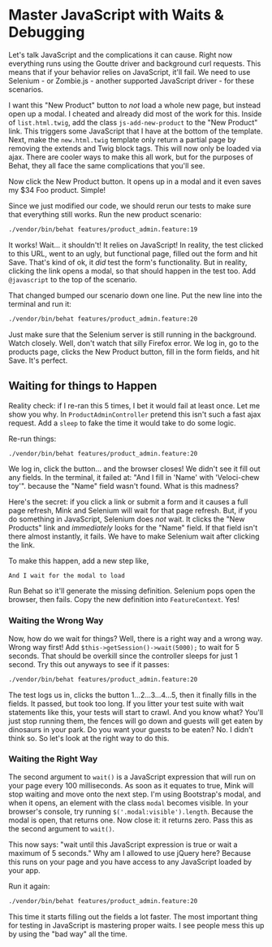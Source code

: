 # Master JavaScript with Waits & Debugging

Let's talk JavaScript and the complications it can cause. Right now everything runs
using the Goutte driver and background curl requests. This means that if your behavior
relies on JavaScript, it'll fail. We need to use Selenium - or Zombie.js - another
supported JavaScript driver - for these scenarios.

I want this "New Product" button to *not* load a whole new page, but instead open up
a modal. I cheated and already did most of the work for this. Inside of `list.html.twig`,
add the class `js-add-new-product` to the "New Product" link. This triggers some
JavaScript that I have at the bottom of the template. Next, make the `new.html.twig`
template only return a partial page by removing the extends and Twig block tags. 
This will now only be loaded via ajax. There are cooler ways to make this all work,
but for the purposes of Behat, they all face the same complications that you'll see.

Now click the New Product button. It opens up in a modal and it even saves my $34
Foo product. Simple!

Since we just modified our code, we should rerun our tests to make sure that everything
still works. Run the new product scenario:

```bash
./vendor/bin/behat features/product_admin.feature:19
```

It works! Wait... it shouldn't! It relies on JavaScript! In reality, the test clicked
to this URL, went to an ugly, but functional page, filled out the form and hit Save.
That's kind of ok, it *did* test the form's functionality. But in reality, clicking
the link opens a modal, so that should happen in the test too. Add `@javascript`
to the top of the scenario. 

That changed bumped our scenario down one line. Put the new line into the terminal
and run it:

```bash
./vendor/bin/behat features/product_admin.feature:20
```

Just make sure that the Selenium server is still running in the background. Watch
closely. Well, don't watch that silly Firefox error. We log in, go to the products
page, clicks the New Product button, fill in the form fields, and hit Save. It's
perfect.

## Waiting for things to Happen

Reality check: if I re-ran this 5 times, I bet it would fail at least once. Let me
show you why. In `ProductAdminController` pretend this isn't such a fast ajax request.
Add a `sleep` to fake the time it would take to do some logic.

Re-run things:

```bash
./vendor/bin/behat features/product_admin.feature:20
```

We log in, click the button... and the browser closes! We didn't see it fill out
any fields. In the terminal, it failed at: "And I fill in 'Name' with 'Veloci-chew toy'".
because the "Name" field wasn't found. What is this madness?

Here's the secret: if you click a link or submit a form and it causes a full page
refresh, Mink and Selenium will wait for that page refresh. But, if you do something
in JavaScript, Selenium does *not* wait. It clicks the "New Products" link and *immediately*
looks for the "Name" field. If that field isn't there almost instantly, it fails.
We have to make Selenium wait after clicking the link.

To make this happen, add a new step like,

    And I wait for the modal to load

Run Behat so it'll generate the missing definition. Selenium pops open the browser,
then fails. Copy the new definition into `FeatureContext`. Yes!

### Waiting the Wrong Way

Now, how do we wait for things? Well, there is a right way and a wrong way. Wrong
way first! Add `$this->getSession()->wait(5000);` to wait for 5 seconds. That should
be overkill since the controller sleeps for just 1 second. Try this out anyways to
see if it passes:

```bash
./vendor/bin/behat features/product_admin.feature:20
```

The test logs us in, clicks the button 1...2...3...4...5, then it finally fills in
the fields. It passed, but took too long. If you litter your test suite with wait
statements like this, your tests will start to crawl. And you know what? You'll just
stop running them, the fences will go down and guests will get eaten by dinosaurs
in your park. Do you want your guests to be eaten? No. I didn't think so. So let's
look at the right way to do this. 

### Waiting the Right Way

The second argument to `wait()` is a JavaScript expression that will run on your page
every 100 milliseconds. As soon as it equates to true, Mink will stop waiting and
move onto the next step. I'm using Bootstrap's modal, and when it opens, an element
with the class `modal` becomes visible. In your browser's console, try running
`$('.modal:visible').length`. Because the modal is open, that returns one. Now close
it: it returns zero. Pass this as the second argument to `wait()`.

This now says: "wait until this JavaScript expression is true or wait a maximum of
5 seconds." Why am I allowed to use jQuery here? Because this runs on your page and
you have access to any JavaScript loaded by your app.

Run it again:

```bash
./vendor/bin/behat features/product_admin.feature:20
```

This time it starts filling out the fields a lot faster. The most important thing
for testing in JavaScript is mastering proper waits. I see people mess this up by
using the "bad way" all the time.

